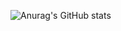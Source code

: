 
![Anurag's GitHub stats](https://github-readme-stats.vercel.app/api?username=DronRahangdale&show_icons=true&theme=radical)

